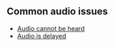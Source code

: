 ## Common audio issues
- [Audio cannot be heard](Silence/Muted%20Audio.md)
- [Audio is delayed](Trimming%20Audio.md)
